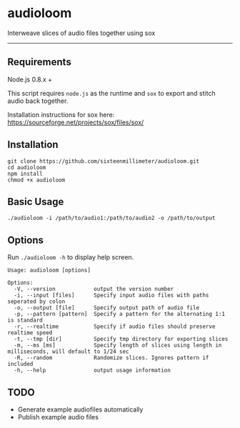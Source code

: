 # audioloom

Interweave slices of audio files together using sox

--------

## Requirements 

Node.js 0.8.x +

This script requires `node.js` as the runtime and `sox` to export and stitch audio back together.

Installation instructions for sox here: https://sourceforge.net/projects/sox/files/sox/

## Installation

```
git clone https://github.com/sixteenmillimeter/audioloom.git
cd audioloom
npm install 
chmod +x audioloom
```

## Basic Usage

```./audioloom -i /path/to/audio1:/path/to/audio2 -o /path/to/output```

## Options

Run `./audioloom -h` to display help screen.

```
Usage: audioloom [options]

Options:
  -V, --version            output the version number
  -i, --input [files]      Specify input audio files with paths seperated by colon
  -o, --output [file]      Specify output path of audio file
  -p, --pattern [pattern]  Specify a pattern for the alternating 1:1 is standard
  -r, --realtime           Specify if audio files should preserve realtime speed
  -t, --tmp [dir]          Specify tmp directory for exporting slices
  -m, --ms [ms]            Specify length of slices using length in milliseconds, will default to 1/24 sec
  -R, --random             Randomize slices. Ignores pattern if included
  -h, --help               output usage information

```

## TODO

* Generate example audiofiles automatically
* Publish example audio files